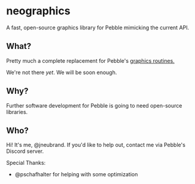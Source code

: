 # neographics

A fast, open-source graphics library for Pebble mimicking the current API.

## What?

Pretty much a complete replacement for Pebble's
[graphics routines.](https://developer.pebble.com/docs/c/Graphics/)

We're not there _yet_. We will be soon enough.

## Why?

Further software development for Pebble is going to need open-source libraries.

## Who?

Hi! It's me, @jneubrand. If you'd like to help out, contact me via Pebble's
Discord server.

Special Thanks:
- @pschafhalter for helping with some optimization
